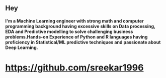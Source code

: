 ## Hey

#### I'm a Machine Learning engineer with strong math and computer programming background having excessive skills on Data processing, EDA and Predictive modelling to solve challenging business problems.Hands-on Experience of Python and R languages having proficiency in Statistical/ML predictive techniques and passionate about Deep Learning.

# https://github.com/sreekar1996



